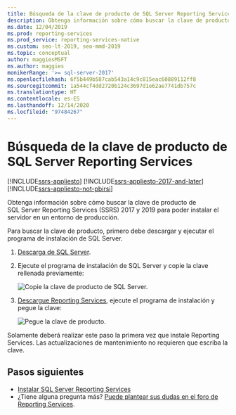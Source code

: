 ```yaml
---
title: Búsqueda de la clave de producto de SQL Server Reporting Services | Microsoft Docs
description: Obtenga información sobre cómo buscar la clave de producto de SQL Server Reporting Services (SSRS) 2017 y 2019 para poder instalar el servidor en un entorno de producción.
ms.date: 12/04/2019
ms.prod: reporting-services
ms.prod_service: reporting-services-native
ms.custom: seo-lt-2019, seo-mmd-2019
ms.topic: conceptual
author: maggiesMSFT
ms.author: maggies
monikerRange: '>= sql-server-2017'
ms.openlocfilehash: 6f5b449b587cab543a14c9c815eac60889112ff8
ms.sourcegitcommit: 1a544cf4dd2720b124c3697d1e62ae7741db757c
ms.translationtype: HT
ms.contentlocale: es-ES
ms.lasthandoff: 12/14/2020
ms.locfileid: "97484267"
---
```

# <a name="find-the-product-key-for-sql-server-reporting-services"></a>Búsqueda de la clave de producto de SQL Server Reporting Services

[!INCLUDE[ssrs-appliesto](../../includes/ssrs-appliesto.md)] [!INCLUDE[ssrs-appliesto-2017-and-later](../../includes/ssrs-appliesto-2017-and-later.md)] [!INCLUDE[ssrs-appliesto-not-pbirsi](../../includes/ssrs-appliesto-not-pbirs.md)]

Obtenga información sobre cómo buscar la clave de producto de SQL Server Reporting Services (SSRS) 2017 y 2019 para poder instalar el servidor en un entorno de producción.

Para buscar la clave de producto, primero debe descargar y ejecutar el programa de instalación de SQL Server.

1. [Descarga de SQL Server](../../database-engine/install-windows/install-sql-server.md).
1. Ejecute el programa de instalación de SQL Server y copie la clave rellenada previamente:

    ![Copie la clave de producto de SQL Server.](media/find-reporting-services-product-key-ssrs/ssrs-ss2017-copy-product-key.png)

1. [Descargue Reporting Services](install-reporting-services.md), ejecute el programa de instalación y pegue la clave:

     ![Pegue la clave de producto.](media/find-reporting-services-product-key-ssrs/ssrs-ssrs2017-paste-product-key.png)

Solamente deberá realizar este paso la primera vez que instale Reporting Services. Las actualizaciones de mantenimiento no requieren que escriba la clave.

## <a name="next-steps"></a>Pasos siguientes

- [Instalar SQL Server Reporting Services](install-reporting-services.md)
- ¿Tiene alguna pregunta más? [Puede plantear sus dudas en el foro de Reporting Services](https://go.microsoft.com/fwlink/?LinkId=620231).
